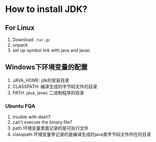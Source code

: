 # How to install JDK?

## For Linux
1. Download `.tar.gz`
2. unpack
3. set up symbol link with java and javac

## Windows下环境变量的配置
1. JAVA_HOME: jdk的安装目录
2. CLASSPATH: 编译生成的字节码文件的目录
3. PATH: java, javac 二进制程序的目录


### Ubuntu FQA
1. trouble with dash? 
2. can't execute the binary file?
3. path 环境变量里面记录的是可执行文件
4. classpath 环境变量李记录的是编译生成的java类字节码文件所在的目录

